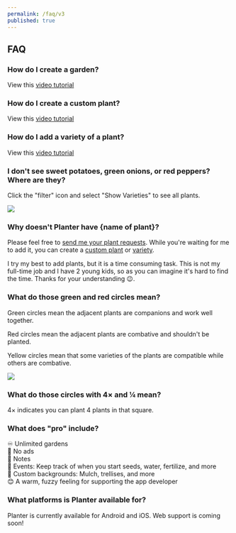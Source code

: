 ```yaml
---
permalink: /faq/v3
published: true
---
```


## FAQ

### How do I create a garden?

View this [video tutorial](https://youtu.be/wOKNkJqbt8A)

### How do I create a custom plant?

View this [video tutorial](https://youtu.be/ox65gthSCDM)

### How do I add a variety of a plant?

View this [video tutorial](https://youtu.be/r_NDs-RGTuU)

### I don't see sweet potatoes, green onions, or red peppers? Where are they?

Click the "filter" icon and select "Show Varieties" to see all plants.

<img src="../images/ScreenCrop-20190602-204606.jpeg" max-width="100%">

### Why doesn't Planter have {name of plant}?

Please feel free to <a target="_blank" href="https://mailhide.io/e/IIRlz">send me your plant requests</a>. While you're waiting for me to add it, you can create a [custom plant](https://youtu.be/ox65gthSCDM) or [variety](https://youtu.be/r_NDs-RGTuU).

I try my best to add plants, but it is a time consuming task. This is not my full-time job and I have 2 young kids, so as you can imagine it's hard to find the time. Thanks for your understanding 😉. 

### What do those green and red circles mean?

Green circles mean the adjacent plants are companions and work well together.

Red circles mean the adjacent plants are combative and shouldn't be planted.

Yellow circles mean that some varieties of the plants are compatible while others are combative.

<img src="../images/ScreenCrop-20190604-092910.jpg" max-width="100%">

### What do those circles with 4× and ¼ mean?

4× indicates you can plant 4 plants in that square.

### What does "pro" include?

♾ Unlimited gardens  
🚫 No ads  
📝 Notes  
📅 Events: Keep track of when you start seeds, water, fertilize, and more  
🎨 Custom backgrounds: Mulch, trellises, and more  
😊 A warm, fuzzy feeling for supporting the app developer  

### What platforms is Planter available for?
Planter is currently available for Android and iOS. Web support is coming soon!
